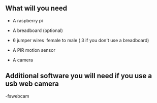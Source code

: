 ## What will you need

- A raspberry pi

-  A breadboard (optional)

- 6 jumper wires  female to male ( 3 if you don't use a breadboard)

-  A PIR motion sensor

- A camera 

## Additional software you will need if you use a usb web camera 

-fswebcam
